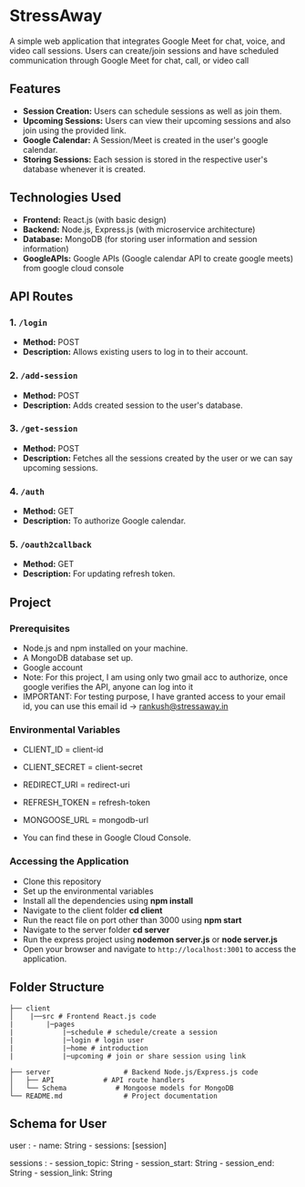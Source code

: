 # StressAway

A simple web application that integrates Google Meet for chat, voice, and video call sessions. Users can create/join sessions and have scheduled communication through Google Meet for chat, call, or video call

## Features

- **Session Creation:** Users can schedule sessions as well as join them.
- **Upcoming Sessions:** Users can view their upcoming sessions and also join using the provided link.
- **Google Calendar:** A Session/Meet is created in the user's google calendar.
- **Storing Sessions:** Each session is stored in the respective user's database whenever it is created.

## Technologies Used

- **Frontend:** React.js (with basic design)
- **Backend:** Node.js, Express.js (with microservice architecture)
- **Database:** MongoDB (for storing user information and session information)
- **GoogleAPIs:** Google APIs (Google calendar API to create google meets) from google cloud console

## API Routes

### 1. `/login`
- **Method:** POST
- **Description:** Allows existing users to log in to their account.

### 2. `/add-session`
- **Method:** POST
- **Description:** Adds created session to the user's database.

### 3. `/get-session`
- **Method:** POST
- **Description:** Fetches all the sessions created by the user or we can say upcoming sessions.

### 4. `/auth`
- **Method:** GET
- **Description:** To authorize Google calendar.

### 5. `/oauth2callback`
- **Method:** GET
- **Description:** For updating refresh token.

## Project

### Prerequisites

- Node.js and npm installed on your machine.
- A MongoDB database set up.
- Google account
- Note: For this project, I am using only two gmail acc to authorize, once google verifies the API, anyone can log into it
- IMPORTANT: For testing purpose, I have granted access to your email id, you can use this email id -> rankush@stressaway.in

### Environmental Variables

- CLIENT_ID = client-id
- CLIENT_SECRET = client-secret
- REDIRECT_URI = redirect-uri
- REFRESH_TOKEN = refresh-token
- MONGOOSE_URL = mongodb-url

- You can find these in Google Cloud Console.


### Accessing the Application

- Clone this repository
- Set up the environmental variables
- Install all the dependencies using **npm install**
- Navigate to the client folder **cd client**
- Run the react file on port other than 3000 using **npm start**
- Navigate to the server folder **cd server**
- Run the express project using **nodemon server.js** or **node server.js**
- Open your browser and navigate to `http://localhost:3001` to access the application.

## Folder Structure

```plaintext
├── client   
│    |──src # Frontend React.js code 
|        |─pages
|            |─schedule # schedule/create a session
|            |─login # login user
|            |─home # introduction
|            |─upcoming # join or share session using link
            
├── server                  # Backend Node.js/Express.js code
│   ├── API            # API route handlers
│   └── Schema            # Mongoose models for MongoDB
└── README.md               # Project documentation
```
## Schema for User

user :
    - name: String
    - sessions: [session]

sessions : 
    - session_topic: String
    - session_start: String
    - session_end: String
    - session_link: String

